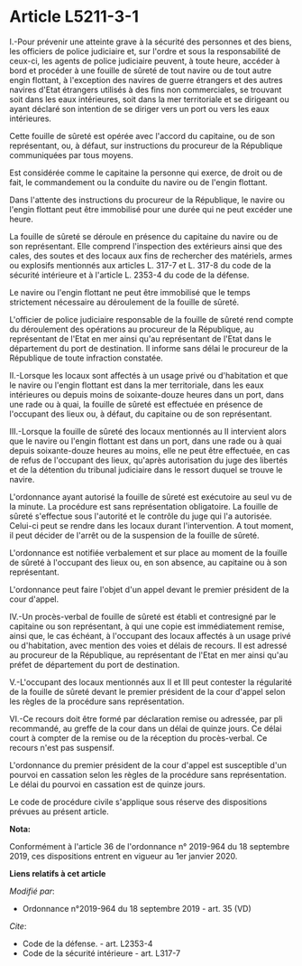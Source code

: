 # Article L5211-3-1

I.-Pour prévenir une atteinte grave à la sécurité des personnes et des biens, les officiers de police judiciaire et, sur
l'ordre et sous la responsabilité de ceux-ci, les agents de police judiciaire peuvent, à toute heure, accéder à bord et
procéder à une fouille de sûreté de tout navire ou de tout autre engin flottant, à l'exception des navires de guerre
étrangers et des autres navires d'Etat étrangers utilisés à des fins non commerciales, se trouvant soit dans les eaux
intérieures, soit dans la mer territoriale et se dirigeant ou ayant déclaré son intention de se diriger vers un port ou vers
les eaux intérieures. 

Cette fouille de sûreté est opérée avec l'accord du capitaine, ou de son représentant, ou, à défaut, sur instructions du
procureur de la République communiquées par tous moyens. 

Est considérée comme le capitaine la personne qui exerce, de droit ou de fait, le commandement ou la conduite du navire ou de
l'engin flottant. 

Dans l'attente des instructions du procureur de la République, le navire ou l'engin flottant peut être immobilisé pour une
durée qui ne peut excéder une heure. 

La fouille de sûreté se déroule en présence du capitaine du navire ou de son représentant. Elle comprend l'inspection des
extérieurs ainsi que des cales, des soutes et des locaux aux fins de rechercher des matériels, armes ou explosifs mentionnés
aux articles L. 317-7 et L. 317-8 du code de la sécurité intérieure et à l'article L. 2353-4 du code de la défense. 

Le navire ou l'engin flottant ne peut être immobilisé que le temps strictement nécessaire au déroulement de la fouille de
sûreté. 

L'officier de police judiciaire responsable de la fouille de sûreté rend compte du déroulement des opérations au procureur de
la République, au représentant de l'Etat en mer ainsi qu'au représentant de l'Etat dans le département du port de
destination. Il informe sans délai le procureur de la République de toute infraction constatée. 

II.-Lorsque les locaux sont affectés à un usage privé ou d'habitation et que le navire ou l'engin flottant est dans la mer
territoriale, dans les eaux intérieures ou depuis moins de soixante-douze heures dans un port, dans une rade ou à quai, la
fouille de sûreté est effectuée en présence de l'occupant des lieux ou, à défaut, du capitaine ou de son représentant. 

III.-Lorsque la fouille de sûreté des locaux mentionnés au II intervient alors que le navire ou l'engin flottant est dans un
port, dans une rade ou à quai depuis soixante-douze heures au moins, elle ne peut être effectuée, en cas de refus de
l'occupant des lieux, qu'après autorisation du juge des libertés et de la détention du   tribunal judiciaire dans le ressort
duquel se trouve le navire. 

L'ordonnance ayant autorisé la fouille de sûreté est exécutoire au seul vu de la minute. La procédure est sans représentation
obligatoire. La fouille de sûreté s'effectue sous l'autorité et le contrôle du juge qui l'a autorisée. Celui-ci peut se
rendre dans les locaux durant l'intervention. A tout moment, il peut décider de l'arrêt ou de la suspension de la fouille de
sûreté. 

L'ordonnance est notifiée verbalement et sur place au moment de la fouille de sûreté à l'occupant des lieux ou, en son
absence, au capitaine ou à son représentant. 

L'ordonnance peut faire l'objet d'un appel devant le premier président de la cour d'appel. 

IV.-Un procès-verbal de fouille de sûreté est établi et contresigné par le capitaine ou son représentant, à qui une copie est
immédiatement remise, ainsi que, le cas échéant, à l'occupant des locaux affectés à un usage privé ou d'habitation, avec
mention des voies et délais de recours. Il est adressé au procureur de la République, au représentant de l'Etat en mer ainsi
qu'au préfet de département du port de destination. 

V.-L'occupant des locaux mentionnés aux II et III peut contester la régularité de la fouille de sûreté devant le premier
président de la cour d'appel selon les règles de la procédure sans représentation. 

VI.-Ce recours doit être formé par déclaration remise ou adressée, par pli recommandé, au greffe de la cour dans un délai de
quinze jours. Ce délai court à compter de la remise ou de la réception du procès-verbal. Ce recours n'est pas suspensif. 

L'ordonnance du premier président de la cour d'appel est susceptible d'un pourvoi en cassation selon les règles de la
procédure sans représentation. Le délai du pourvoi en cassation est de quinze jours. 

Le code de procédure civile s'applique sous réserve des dispositions prévues au présent article.

**Nota:**

Conformément à l'article 36 de l'ordonnance n° 2019-964 du 18 septembre 2019, ces dispositions entrent en vigueur au 1er
janvier 2020.

**Liens relatifs à cet article**

_Modifié par_:

  - Ordonnance n°2019-964 du 18 septembre 2019 - art. 35 (VD)

_Cite_:

  - Code de la défense. - art. L2353-4
  - Code de la sécurité intérieure - art. L317-7
